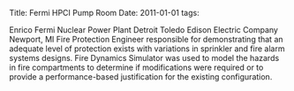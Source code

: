 Title: Fermi HPCI Pump Room
Date: 2011-01-01
tags: 

Enrico Fermi Nuclear Power Plant
Detroit Toledo Edison Electric Company
Newport, MI
Fire Protection Engineer responsible for demonstrating that an adequate level of protection exists with variations in sprinkler and fire alarm systems designs. Fire Dynamics Simulator was used to model the hazards in fire compartments to determine if modifications were required or to provide a performance-based justification for the existing configuration.
